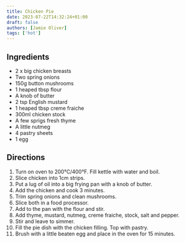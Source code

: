 ```yaml
---
title: Chicken Pie
date: 2023-07-22T14:32:24+01:00
draft: false
authors: [Jamie Oliver]
tags: ['hot']
---
```

## Ingredients

- 2 x big chicken breasts
- Two spring onions
- 150g button mushrooms
- 1 heaped tbsp flour
- A knob of butter
- 2 tsp English mustard
- 1 heaped tbsp creme fraiche
- 300ml chicken stock
- A few sprigs fresh thyme
- A little nutmeg
- 4 pastry sheets
- 1 egg

## Directions

1. Turn on oven to 200°C/400°F.
Fill kettle with water and boil.
2. Slice chicken into 1cm strips.
3. Put a lug of oil into a big frying pan with a knob of butter.
4. Add the chicken and cook 3 minutes.
5. Trim spring onions and clean mushrooms.
6. Slice both in a food processor.
7. Add to the pan with the flour and stir.
8. Add thyme, mustard, nutmeg, creme fraiche, stock, salt and pepper.
9. Stir and leave to simmer.
10. Fill the pie dish with the chicken filling. Top with pastry.
11. Brush with a little beaten egg and place in the oven for 15 minutes.
